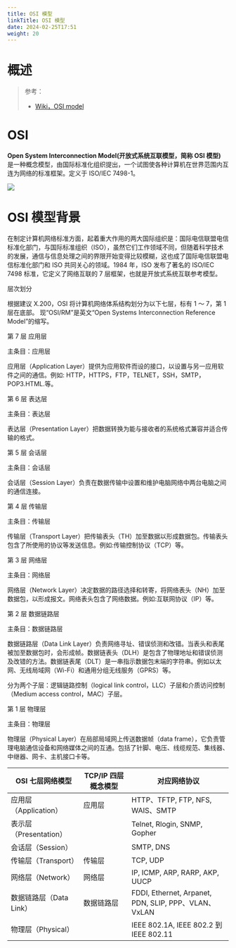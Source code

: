 ```yaml
---
title: OSI 模型
linkTitle: OSI 模型
date: 2024-02-25T17:51
weight: 20
---
```


# 概述

> 参考：
> 
> - [Wiki，OSI model](https://en.wikipedia.org/wiki/OSI_model)

# OSI

**Open System Interconnection Model(开放式系统互联模型，简称 OSI 模型)** 是一种概念模型，由国际标准化组织提出，一个试图使各种计算机在世界范围内互连为网络的标准框架。定义于 ISO/IEC 7498-1。

![](https://notes-learning.oss-cn-beijing.aliyuncs.com/tudqyb/1616161546435-bc8ba6d0-bb9a-4fc8-819e-6108035f2d1a.jpeg)

# OSI 模型背景

在制定计算机网络标准方面，起着重大作用的两大国际组织是：国际电信联盟电信标准化部门，与国际标准组织（ISO），虽然它们工作领域不同，但随着科学技术的发展，通信与信息处理之间的界限开始变得比较模糊，这也成了国际电信联盟电信标准化部门和 ISO 共同关心的领域。1984 年，ISO 发布了著名的 ISO/IEC 7498 标准，它定义了网络互联的 7 层框架，也就是开放式系统互联参考模型。

层次划分

根据建议 X.200，OSI 将计算机网络体系结构划分为以下七层，标有 1 ～ 7，第 1 层在底部。 现“OSI/RM”是英文“Open Systems Interconnection Reference Model”的缩写。

第 7 层 应用层

主条目：应用层

应用层（Application Layer）提供为应用软件而设的接口，以设置与另一应用软件之间的通信。例如: HTTP，HTTPS，FTP，TELNET，SSH，SMTP，POP3.HTML.等。

第 6 层 表达层

主条目：表达层

表达层（Presentation Layer）把数据转换为能与接收者的系统格式兼容并适合传输的格式。

第 5 层 会话层

主条目：会话层

会话层（Session Layer）负责在数据传输中设置和维护电脑网络中两台电脑之间的通信连接。

第 4 层 传输层

主条目：传输层

传输层（Transport Layer）把传输表头（TH）加至数据以形成数据包。传输表头包含了所使用的协议等发送信息。例如:传输控制协议（TCP）等。

第 3 层 网络层

主条目：网络层

网络层（Network Layer）决定数据的路径选择和转寄，将网络表头（NH）加至数据包，以形成报文。网络表头包含了网络数据。例如:互联网协议（IP）等。

第 2 层 数据链路层

主条目：数据链路层

数据链路层（Data Link Layer）负责网络寻址、错误侦测和改错。当表头和表尾被加至数据包时，会形成帧。数据链表头（DLH）是包含了物理地址和错误侦测及改错的方法。数据链表尾（DLT）是一串指示数据包末端的字符串。例如以太网、无线局域网（Wi-Fi）和通用分组无线服务（GPRS）等。

分为两个子层：逻辑链路控制（logical link control，LLC）子层和介质访问控制（Medium access control，MAC）子层。

第 1 层 物理层

主条目：物理层

物理层（Physical Layer）在局部局域网上传送数据帧（data frame），它负责管理电脑通信设备和网络媒体之间的互通。包括了针脚、电压、线缆规范、集线器、中继器、网卡、主机接口卡等。

| OSI 七层网络模型        | TCP/IP 四层概念模型 | 对应网络协议                                             |
| ----------------- | ------------- | -------------------------------------------------- |
| 应用层（Application）  | 应用层           | HTTP、TFTP, FTP, NFS, WAIS、SMTP                     |
| 表示层（Presentation） |               | Telnet, Rlogin, SNMP, Gopher                       |
| 会话层（Session）      |               | SMTP, DNS                                          |
| 传输层（Transport）    | 传输层           | TCP, UDP                                           |
| 网络层（Network）      | 网络层           | IP, ICMP, ARP, RARP, AKP, UUCP                     |
| 数据链路层（Data Link）  | 数据链路层         | FDDI, Ethernet, Arpanet, PDN, SLIP, PPP、VLAN、VxLAN |
| 物理层（Physical）     |               | IEEE 802.1A, IEEE 802.2 到 IEEE 802.11              |

